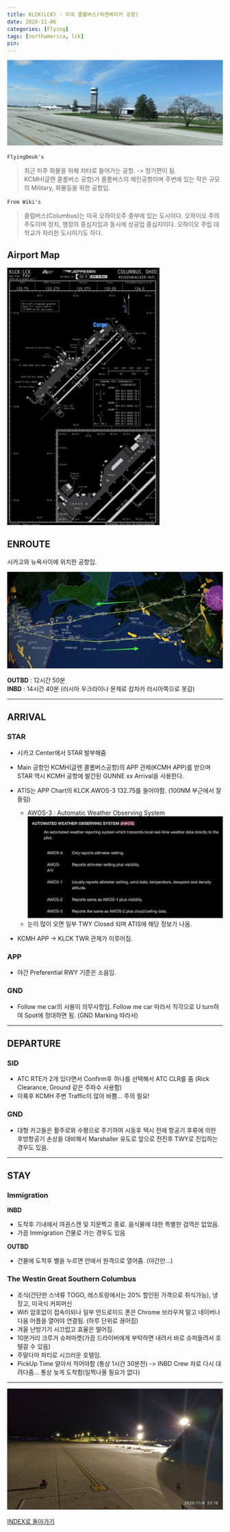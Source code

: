 ```yaml
---
title: KLCK(LCK) - 미국 콜롬버스(릭켄베이커 공항)
date: 2020-11-06
categories: [Flying]
tags: [northamerica, lck]
pin:
---
```


![lck](/img/flying/airport/lck1.jpg)

`FlyingDeuk's`
>최근 미주 화물을 위해 차터로 들어가는 공항. -> 정기편이 됨. <br>
KCMH(글렌 콜롬버스 공항)가 콜롬버스의 메인공항이며 주변에 있는 작은 규모의 Military, 화물등을 위한 공항임.

`From Wiki's`
>콜럼버스(Columbus)는 미국 오하이오주 중부에 있는 도시이다. 오하이오 주의 주도이며 정치, 행정의 중심지임과 동시에 상공업 중심지이다. 오하이오 주립 대학교가 자리한 도시이기도 하다.

## Airport Map
![lck](/img/flying/airport/lck_ap.jpg)


## ENROUTE
시카고와 뉴욕사이에 위치한 공항임.

![lck](/img/flying/airport/icnlck.jpg)

**OUTBD** : 12시간 50분 <br>
**INBD** : 14시간 40분 (러시아 우크라이나 문제로 캄차카 러시아쪽으로 못감)

----------

## ARRIVAL
### STAR
- 시카고 Center에서 STAR 발부해줌
- Main 공항인 KCMH(글렌 콜롬버스공항)의 APP 관제(KCMH APP)를 받으며 STAR 역시 KCMH 공항에 발간된 GUNNE xx Arrival을 사용한다.
- ATIS는 APP Chart의 KLCK AWOS-3 132.75를 들어야함. (100NM 부근에서 잘 들림)
  - AWOS-3 : Automatic Weather Observing System
![lck_atis](/img/flying/airport/lck_atis.jpg)
  - 눈이 많이 오면 일부 TWY Closed 되며 ATIS에 해당 정보가 나옴.

- KCMH APP -> KLCK TWR 관제가 이루어짐.

### APP
- 야간 Preferential RWY 기준은 소음임.

### GND
- Follow me car의 사용이 의무사항임. Follow me car 따라서 직각으로 U turn하여 Spot에 정대하면 됨. (GND Marking 따라서)

--------

## DEPARTURE
### SID
- ATC RTE가 2개 있다면서 Confirm후 하나를 선택해서 ATC CLR를 줌 (Rick Clearance, Ground 같은 주파수 사용함)
- 이륙후 KCMH 주변 Traffic이 많아 바쁨... 주의 필요!

### GND
- 대형 카고들은 활주로와 수평으로 주기하여 시동후 택시 전에 항공기 후류에 의한 후방항공기 손상을 대비해서 Marshaller 유도로 앞으로 전진후 TWY로 진입하는 경우도 있음.

----------

## STAY
### Immigration
**INBD**
- 도착후 기내에서 여권스캔 및 지문찍고 종료. 음식물에 대한 특별한 검역은 없었음.
- 가끔 Immigration 건물로 가는 경우도 있음

**OUTBD**
- 건물에 도착후 벨을 누르면 안에서 원격으로 열어줌. (야간만...)

### The Westin Great Southern Columbus
- 조식(간단한 스낵류 TOGO, 레스토랑에서는 20% 할인된 가격으로 취식가능), 냉장고, 미국식 커피머신
- Wifi 암호없이 접속이되나 일부 안드로이드 폰은 Chrome 브라우져 말고 네이버나 다움 어플을 열어야 연결됨. (하루 단위로 끊어짐)
- 겨울 난방기기 시끄럽고 효율은 떨어짐.
- 10분거리 크루거 슈퍼마켓(가끔 드라이버에게 부탁하면 내려서 바로 슈퍼들려서 호텔갈 수 있음)
- 주말다마 파티로 시끄러운 호텔임.
- PickUp Time 알아서 적어야함 (통상 1시간 30분전) -> INBD Crew 차로 다시 대려다줌... 통상 늦게 도착함(일찍나올 필요가 없다)

----------

![lck](/img/flying/airport/lck.jpg)

[INDEX로 돌아가기](/posts/NorthAmerica/)
